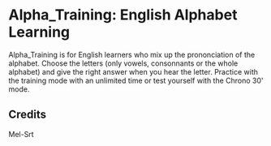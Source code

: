 # Alpha_Training: English Alphabet Learning 
Alpha_Training is for English learners who mix up the prononciation of the alphabet. Choose the letters (only vowels, consonnants or the whole alphabet) and give the right answer when you hear the letter. 
Practice with the training mode with an unlimited time or test yourself with the Chrono 30' mode.

## Credits
Mel-Srt



